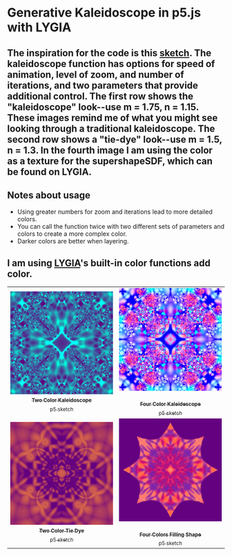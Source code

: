 # Generative Kaleidoscope in p5.js with LYGIA

## The inspiration for the code is this [sketch](https://www.shadertoy.com/view/ctByWz). The kaleidoscope function has options for speed of animation, level of zoom, and number of iterations, and two parameters that provide additional control. The first row shows the "kaleidoscope" look--use m = 1.75, n = 1.15. These images remind me of what you might see looking through a traditional kaleidoscope. The second row shows a "tie-dye" look--use m = 1.5, n = 1.3. In the fourth image I am using the color as a texture for the supershapeSDF, which can be found on LYGIA.

## Notes about usage

- Using greater numbers for zoom and iterations lead to more detailed colors.
- You can call the function twice with two different sets of parameters and colors to create a more complex color.
- Darker colors are better when layering.

## I am using [LYGIA](https://github.com/patriciogonzalezvivo/lygia)'s built-in color functions add color.

<!-- IMAGE-LIST:START - Do not remove or modify this section -->
<!-- prettier-ignore-start -->
<!-- markdownlint-disable -->
<table>
  <tbody>
  <tr>
      <td align="center"><a href="https://editor.p5js.org/kfahn/sketches/I29DSDQOS"> <img class="img" src="assets/img1.jpg" alt="Kaleidoscope" style="vertical-align:top;" width="600" /><br /><sub><b>Two Color Kaleidoscope<br/></b>p5 sketch</sub></a></td>
     <td align="center"><a href=""> <img class="img" src="assets/img2.jpg" alt="Kaleidoscope" style=" display: block;
    margin-left: auto;
    margin-right: auto;" width="600" /><br /><sub><b>Four Color Kaleidescope<br/></b>p5 sketch</sub></a></td>
    </tr>
    <tr>
      <td align="center"><a href=""> <img class="img" src="assets/tiedye1.jpg" alt="Tie Dye" style="vertical-align:top;" width="600" /><br /><sub><b>Two Color Tie Dye<br/></b>p5 sketch</sub></a></td>
     <td align="center"><a href=""> <img class="img" src="assets/tiedye-texture.jpg" alt="Kaleidoscope as texture" style=" display: block;
    margin-left: auto;
    margin-right: auto;" width="600" /><br /><sub><b>Four Colors Filling Shape<br/></b>p5 sketch</sub></a></td>
    </tr>
  </tbody>
</table>

<!-- markdownlint-restore -->
<!-- prettier-ignore-end -->

<!-- IMAGE-LIST:END -->
